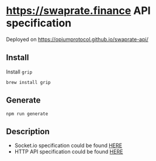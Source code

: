 # https://swaprate.finance API specification

Deployed on https://opiumprotocol.github.io/swaprate-api/

## Install

Install `grip`

```
brew install grip
```

## Generate

```
npm run generate
```

## Description

- Socket.io specification could be found [HERE](src/SOCKET.md)
- HTTP API specification could be found [HERE](src/swagger.yaml)
